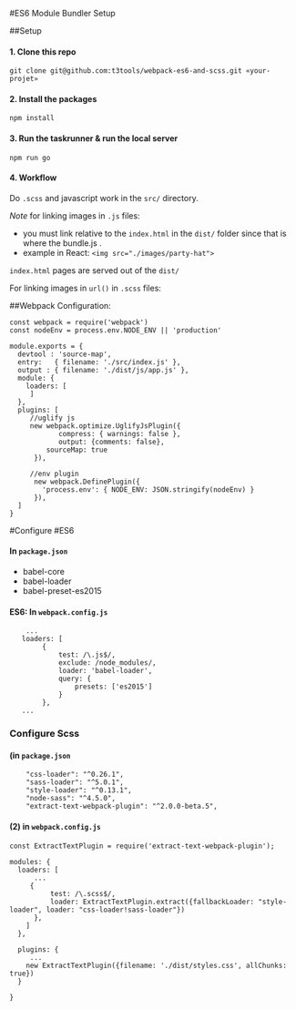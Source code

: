 #ES6 Module Bundler Setup

##Setup 

#### 1. Clone this repo
```
git clone git@github.com:t3tools/webpack-es6-and-scss.git «your-projet»
```

#### 2. Install the packages
```
npm install
```

#### 3. Run the taskrunner & run the local server
```
npm run go
```

#### 4. Workflow
Do `.scss` and javascript work in the `src/` directory. 

*Note* for linking images in `.js` files:
- you must link relative to the `index.html` in the `dist/` folder since that is where the bundle.js .
- example in React: `<img src="./images/party-hat">`



`index.html` pages are served out of the `dist/`

For linking images in `url()` in `.scss` files:




##Webpack Configuration:
```
const webpack = require('webpack')
const nodeEnv = process.env.NODE_ENV || 'production'

module.exports = {
  devtool : 'source-map',
  entry:   { filename: './src/index.js' },
  output : { filename: './dist/js/app.js' },
  module: {
    loaders: [	    
	 ]
  },
  plugins: [
     //uglify js
     new webpack.optimize.UglifyJsPlugin({
			compress: { warnings: false }, 
			output: {comments: false},
         sourceMap: true
	  }),
	
     //env plugin
	  new webpack.DefinePlugin({
        'process.env': { NODE_ENV: JSON.stringify(nodeEnv) }
	  }),
  ]
}

```


#Configure #ES6
#### In `package.json`
- babel-core
- babel-loader
- babel-preset-es2015

#### ES6: In `webpack.config.js`
```
	...
   loaders: [
		{
			test: /\.js$/,
			exclude: /node_modules/,
			loader: 'babel-loader',
			query: {
				presets: ['es2015']
			}
		},
   ...
```


### Configure Scss
#### (in `package.json`
```
    "css-loader": "^0.26.1",
    "sass-loader": "^5.0.1",
    "style-loader": "^0.13.1",
    "node-sass": "^4.5.0",
    "extract-text-webpack-plugin": "^2.0.0-beta.5",
```

#### (2) in `webpack.config.js`
```
const ExtractTextPlugin = require('extract-text-webpack-plugin');

modules: {
  loaders: [
	  ...
     {
		  test: /\.scss$/,
		  loader: ExtractTextPlugin.extract({fallbackLoader: "style-loader", loader: "css-loader!sass-loader"})		 
	  },
	]
  },

  plugins: {
	 ...
    new ExtractTextPlugin({filename: './dist/styles.css', allChunks: true})
  }

}
  
```
